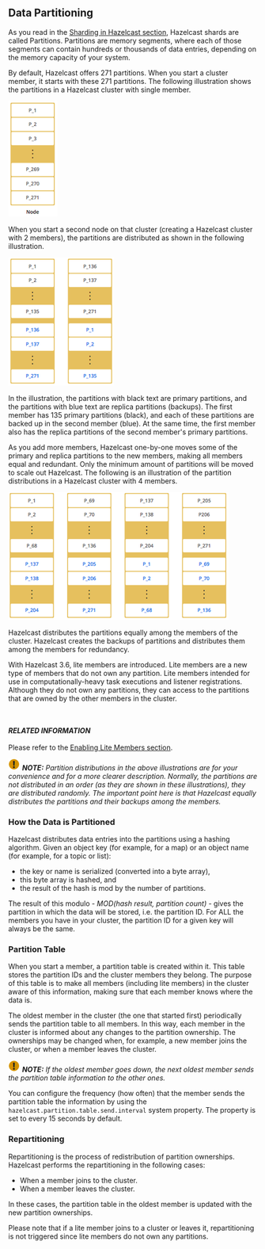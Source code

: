 
## Data Partitioning

As you read in the [Sharding in Hazelcast section](#sharding-in-hazelcast), Hazelcast shards are called Partitions. Partitions are memory segments, where each of those segments can contain hundreds or thousands of data entries, depending on the memory capacity of your system. 

By default, Hazelcast offers 271 partitions. When you start a cluster member, it starts with these 271 partitions. The following illustration shows the partitions in a Hazelcast cluster with single member.

![](images/NodePartition.jpg)

When you start a second node on that cluster (creating a Hazelcast cluster with 2 members), the partitions are distributed as shown in the following illustration. 

![](images/BackupPartitions.jpg)

In the illustration, the partitions with black text are primary partitions, and the partitions with blue text are replica partitions (backups). The first member has 135 primary partitions (black), and each of these partitions are backed up in the second member (blue). At the same time, the first member also has the replica partitions of the second member's primary partitions.

As you add more members, Hazelcast one-by-one moves some of the primary and replica partitions to the new members, making all members equal and redundant. Only the minimum amount of partitions will be moved to scale out Hazelcast. The following is an illustration of the partition distributions in a Hazelcast cluster with 4 members.

![](images/4NodeCluster.jpg)

Hazelcast distributes the partitions equally among the members of the cluster. Hazelcast creates the backups of partitions and distributes them among the members for redundancy.

With Hazelcast 3.6, lite members are introduced. Lite members are a new type of members that do not own any partition. Lite members intended for use in computationally-heavy task executions and listener registrations. Although they do not own any partitions,
they can access to the partitions that are owned by the other members in the cluster.

<br></br>
***RELATED INFORMATION***
<br></br>
Please refer to the [Enabling Lite Members section](#enabling-lite-members).
 

![image](images/NoteSmall.jpg) ***NOTE:*** *Partition distributions in the above illustrations are for your convenience and for a more clearer description. Normally, the partitions are not distributed in an order (as they are shown in these illustrations), they are distributed randomly. The important point here is that Hazelcast equally distributes the partitions and their backups among the members.*


### How the Data is Partitioned

Hazelcast distributes data entries into the partitions using a hashing algorithm. Given an object key (for example, for a map) or an object name (for example, for a topic or list):

- the key or name is serialized (converted into a byte array),
- this byte array is hashed, and
- the result of the hash is mod by the number of partitions.

The result of this modulo - *MOD(hash result, partition count)* -  gives the partition in which the data will be stored, i.e. the partition ID. For ALL the members you have in your cluster, the partition ID for a given key will always be the same.

### Partition Table

When you start a member, a partition table is created within it. This table stores the partition IDs and the cluster members they belong. The purpose of this table is to make all members (including lite members) in the cluster aware of this information, making sure that each member knows where the data is.

The oldest member in the cluster (the one that started first) periodically sends the partition table to all members. In this way, each member in the cluster is informed about any changes to the partition ownership. The ownerships may be changed when, for example, a new member joins the cluster, or when a member leaves the cluster.

![image](images/NoteSmall.jpg) ***NOTE:*** *If the oldest member goes down, the next oldest member sends the partition table information to the other ones.*

You can configure the frequency (how often) that the member sends the partition table the information by using the `hazelcast.partition.table.send.interval` system property. The property is set to every 15 seconds by default. 

### Repartitioning

Repartitioning is the process of redistribution of partition ownerships. Hazelcast performs the repartitioning in the following cases:

- When a member joins to the cluster.
- When a member leaves the cluster.

In these cases, the partition table in the oldest member is updated with the new partition ownerships. 

Please note that if a lite member joins to a cluster or leaves it, repartitioning is not triggered since lite members do not own any partitions.


